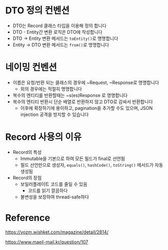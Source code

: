 # DTO 정의 컨벤션

- DTO는 Record 클래스 타입을 이용해 정의 합니다
- DTO - Entity간 변환 로직은 DTO에 작성합니다
- DTO -> Entity 변환 메서드는 `toEntity()`로 명명합니다
- Entity -> DTO 변환 메서드는 `from()`로 명명합니다

# 네이밍 컨벤션

- 이름은 요청/반환 되는 클래스의 경우에 ~Request, ~Response로 명명합니다
    - 외의 경우에는 적절히 명명합니다
- 복수의 엔티티를 반환할때는 ~s(es)Response 로 명명합니다
- 복수의 엔티티 반환시 단순 배열로 반환하지 않고 DTO로 감싸서 반환합니다
    - 이후에 확장하기에 용이하고, pagination을 추가할 수도 있으며, JSON injection 공격을 방지할 수 있습니다

# Record 사용의 이유

- Record의 특성
    - Immutable을 기본으로 하여 모든 필드가 final로 선언됨
    - 필드 선언만으로 생성자, `equals()`, `hashCode()`, `toString()` 메서드가 자동 생성됨
- Record의 장점
    - 보일러플레이트 코드를 줄일 수 있음
        - 코드를 읽기 깔끔하다
    - 불변성을 보장하여 thread-safe하다

# Reference

https://yozm.wishket.com/magazine/detail/2814/

https://www.maeil-mail.kr/question/107
